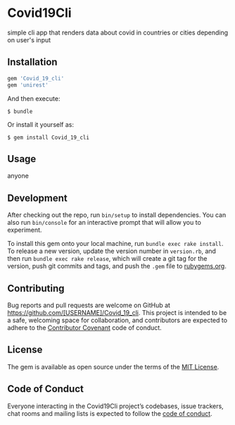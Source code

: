 # Covid19Cli
simple cli app that renders data about covid in countries or cities depending on user's input

## Installation



```ruby
gem 'Covid_19_cli'
gem 'unirest' 
```

And then execute:

    $ bundle

Or install it yourself as:

    $ gem install Covid_19_cli

## Usage

anyone

## Development

After checking out the repo, run `bin/setup` to install dependencies. You can also run `bin/console` for an interactive prompt that will allow you to experiment.

To install this gem onto your local machine, run `bundle exec rake install`. To release a new version, update the version number in `version.rb`, and then run `bundle exec rake release`, which will create a git tag for the version, push git commits and tags, and push the `.gem` file to [rubygems.org](https://rubygems.org).

## Contributing

Bug reports and pull requests are welcome on GitHub at https://github.com/[USERNAME]/Covid_19_cli. This project is intended to be a safe, welcoming space for collaboration, and contributors are expected to adhere to the [Contributor Covenant](http://contributor-covenant.org) code of conduct.

## License

The gem is available as open source under the terms of the [MIT License](https://opensource.org/licenses/MIT).

## Code of Conduct

Everyone interacting in the Covid19Cli project’s codebases, issue trackers, chat rooms and mailing lists is expected to follow the [code of conduct](https://github.com/[USERNAME]/Covid_19_cli/blob/master/CODE_OF_CONDUCT.md).
